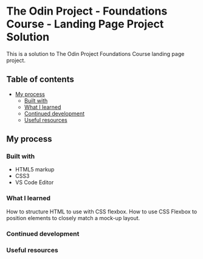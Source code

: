 # The Odin Project - Foundations Course - Landing Page Project Solution

This is a solution to The Odin Project Foundations Course landing page project.

## Table of contents

- [My process](#my-process)
  - [Built with](#built-with)
  - [What I learned](#what-i-learned)
  - [Continued development](#continued-development)
  - [Useful resources](#useful-resources)

## My process

### Built with

- HTML5 markup
- CSS3
- VS Code Editor

### What I learned

How to structure HTML to use with CSS flexbox.
How to use CSS Flexbox to position elements to closely match a mock-up layout. 

### Continued development

### Useful resources